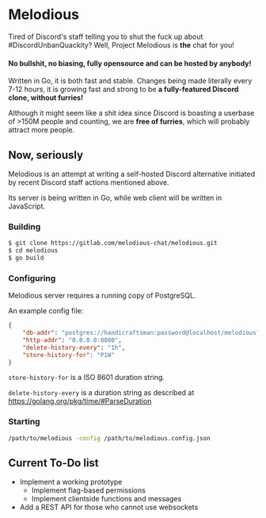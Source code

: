 # Melodious

Tired of Discord's staff telling you to shut the fuck up about #DiscordUnbanQuackity?
Well, Project Melodious is **the** chat for you!

#### No bullshit, no biasing, fully opensource and can be hosted by anybody!

Written in Go, it is both fast and stable. Changes being made literally every 7-12 hours, it is growing fast and strong to be **a fully-featured Discord clone, without furries!**

Although it might seem like a shit idea since Discord is boasting a userbase of >150M people and counting, we are **free of furries**, which will probably attract more people.

## Now, seriously

Melodious is an attempt at writing a self-hosted Discord alternative initiated by recent Discord staff actions mentioned above.

Its server is being written in Go, while web client will be written in JavaScript.

### Building

```bash
$ git clone https://gitlab.com/melodious-chat/melodious.git
$ cd melodious
$ go build
```

### Configuring

Melodious server requires a running copy of PostgreSQL.

An example config file:

```json
{
    "db-addr": "postgres://handicraftsman:password@localhost/melodious?sslmode=disable",
    "http-addr": "0.0.0.0:8080",
    "delete-history-every": "1h",
    "store-history-for": "P1W"
}
```

`store-history-for` is a ISO 8601 duration string.

`delete-history-every` is a duration string as described at https://golang.org/pkg/time/#ParseDuration

### Starting

```bash
/path/to/melodious -config /path/to/melodious.config.json
```

## Current To-Do list

* Implement a working prototype
  * Implement flag-based permissions
  * Implement clientside functions and messages
* Add a REST API for those who cannot use websockets

